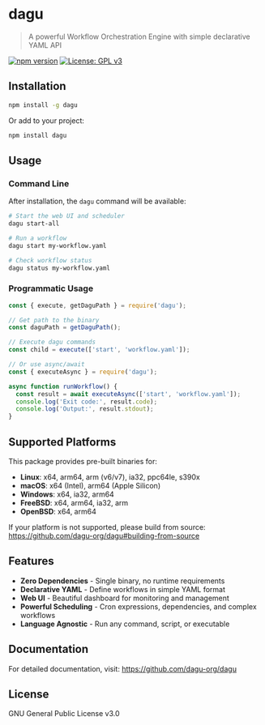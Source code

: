 # dagu

> A powerful Workflow Orchestration Engine with simple declarative YAML API

[![npm version](https://img.shields.io/npm/v/dagu.svg)](https://www.npmjs.com/package/dagu)
[![License: GPL v3](https://img.shields.io/badge/License-GPLv3-blue.svg)](https://www.gnu.org/licenses/gpl-3.0)

## Installation

```bash
npm install -g dagu
```

Or add to your project:

```bash
npm install dagu
```

## Usage

### Command Line

After installation, the `dagu` command will be available:

```bash
# Start the web UI and scheduler
dagu start-all

# Run a workflow
dagu start my-workflow.yaml

# Check workflow status
dagu status my-workflow.yaml
```

### Programmatic Usage

```javascript
const { execute, getDaguPath } = require('dagu');

// Get path to the binary
const daguPath = getDaguPath();

// Execute dagu commands
const child = execute(['start', 'workflow.yaml']);

// Or use async/await
const { executeAsync } = require('dagu');

async function runWorkflow() {
  const result = await executeAsync(['start', 'workflow.yaml']);
  console.log('Exit code:', result.code);
  console.log('Output:', result.stdout);
}
```

## Supported Platforms

This package provides pre-built binaries for:

- **Linux**: x64, arm64, arm (v6/v7), ia32, ppc64le, s390x
- **macOS**: x64 (Intel), arm64 (Apple Silicon)  
- **Windows**: x64, ia32, arm64
- **FreeBSD**: x64, arm64, ia32, arm
- **OpenBSD**: x64, arm64

If your platform is not supported, please build from source: https://github.com/dagu-org/dagu#building-from-source

## Features

- **Zero Dependencies** - Single binary, no runtime requirements
- **Declarative YAML** - Define workflows in simple YAML format
- **Web UI** - Beautiful dashboard for monitoring and management
- **Powerful Scheduling** - Cron expressions, dependencies, and complex workflows
- **Language Agnostic** - Run any command, script, or executable

## Documentation

For detailed documentation, visit: https://github.com/dagu-org/dagu

## License

GNU General Public License v3.0
